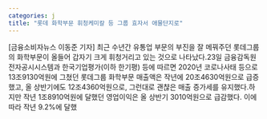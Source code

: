 ```yaml
---
categories: j
title: "롯데 화학부문 휘청케미칼 등 그룹 효자서 애물단지로"
---
```

[금융소비자뉴스 이동준 기자] 최근 수년간 유통업 부문의 부진을 잘 메꿔주던 롯데그룹의 화학부문이 올들어 갑자기 크게 휘청거리고 있는 것으로 나타났다.23일 금융감독원 전자공시시스템과 한국기업평가(이하 한기평) 등에 따르면 2020년 코로나사태 등으로 13조9130억원에 그쳤던 롯데그룹 화학부문 매출액은 작년에 20조4630억원으로 급증했고, 올 상반기에도 12조4360억원으로, 그런대로 괜챦은 매출 증가세를 유지했다.하지만 작년 1조8910억원에 달했던 영업이익은 올 상반기 3010억원으로 급감했다. 이에따라 작년 9.2%에 달했